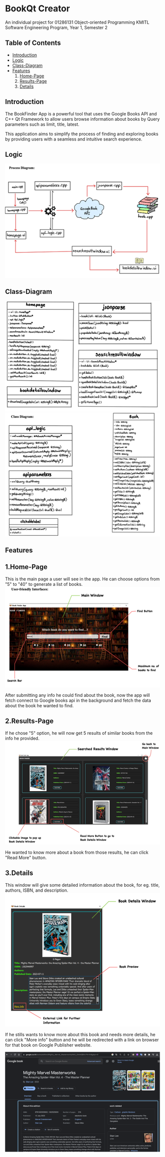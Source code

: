 # BookQt Creator

An individual project for 01286131 Object-oriented Programming KMITL
Software Engineering Program, Year 1, Semester 2

## Table of Contents

- [Introduction](#introduction)
- [Logic](#logic)
- [Class-Diagram](#class-diagram)
- [Features](#features)
     1. [Home-Page](#home-page)
     2. [Results-Page](#result-page)
     3. [Details](#detail)
## Introduction


The BookFinder App is a powerful tool that uses the Google Books API and C++ Qt Framework to allow users browse information about books by Query parameters such as limit, title, latest. 

This application aims to simplify the process of finding and exploring books by providing users with a seamless and intuitive search experience.



## Logic

![Alt text](image-1.png)

## Class-Diagram

![Alt text](<Screenshot 2566-11-23 at 01.54.09.png>) ![Alt text](<Screenshot 2566-11-23 at 01.54.04.png>)

## Features

## 1.Home-Page

This is the main page a user will see in the app. He can choose options from "5" to "40" to generate a list of books.
![Alt text](image.png)

After submitting any info he could find about the book, now the app will fetch connect to Google books api in the background and fetch the data about the book he wanted to find.

## 2.Results-Page

If he chose "5" option, he will now get 5 results of similar books from the info he provided.
![Alt text](image-2.png)

He wanted to know more about a book from those results, he can click "Read More" button.

## 3.Details

This window will give some detailed information about the book, for eg. title, authors, ISBN, and description. 
![Alt text](image-3.png)

If he stills wants to know more about this book and needs more details, he can click "More info" button and he will be redirected with a link on browser for that book on Google Publisher website.

![Alt text](image-4.png)

